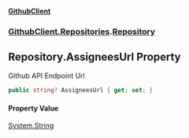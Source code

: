 #### [GithubClient](index.md 'index')
### [GithubClient.Repositories](GithubClient.Repositories.md 'GithubClient.Repositories').[Repository](GithubClient.Repositories.Repository.md 'GithubClient.Repositories.Repository')

## Repository.AssigneesUrl Property

Github API Endpoint Url

```csharp
public string? AssigneesUrl { get; set; }
```

#### Property Value
[System.String](https://docs.microsoft.com/en-us/dotnet/api/System.String 'System.String')